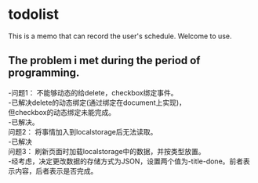 # todolist
This is a memo that can record the user's schedule. Welcome to use.
<br>
## The problem i met during the period of programming.<br>
-问题1： 不能够动态的给delete，checkbox绑定事件。<br>
 		  	-已解决delete的动态绑定(通过绑定在document上实现)，<br>
 			   但checkbox的动态绑定未能完成。<br>
 			  -已解决。<br>
 	问题2： 将事情加入到localstorage后无法读取。 <br>
 			-已解决<br>
 	问题3： 刷新页面时加载localstorage中的数据，并按类型放置。<br>
 			-经考虑，决定更改数据的存储方式为JSON，设置两个值为-title-done。前者表示内容，后者表示是否完成。<br>
